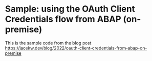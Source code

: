 # Sample: using the OAuth Client Credentials flow from ABAP (on-premise)

This is the sample code from the blog post <https://jacekw.dev/blog/2022/oauth-client-credentials-from-abap-on-premise>
